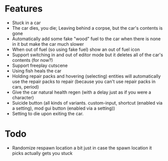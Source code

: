
# Features
- Stuck in a car
- The car dies, you die; Leaving behind a corpse, but the car's contents is gone
- Automatically add some fake "wood" fuel to the car when there is none in it but make the car much slower
- When out of fuel (so using fake fuel) show an out of fuel icon
- Support switching in and out of editor mode but it deletes all of the car's contents (for now?)
- Support freeplay cutscene
- Using fish heals the car
- Holding repair packs and hovering (selecting) entities will automatically use the repair packs to repair
  (because you can't use repair packs in cars, period)
- Give the car natural health regen (with a delay just as if you were a character)
- Suicide button (all kinds of variants. custom-input, shortcut (enabled via a setting), mod gui button (enabled via a setting))
- Setting to die upon exiting the car.

# Todo
- Randomize respawn location a bit just in case the spawn location it picks actually gets you stuck
